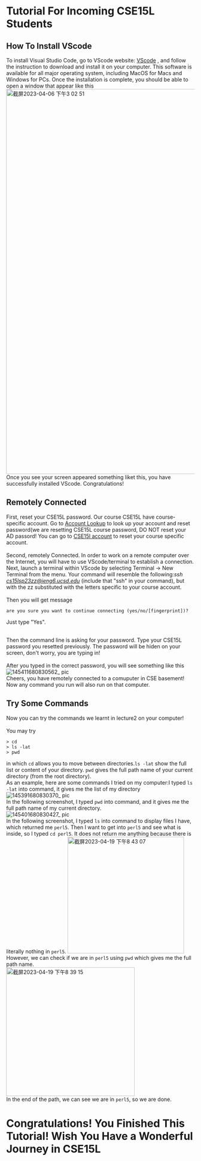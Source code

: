 # Tutorial For Incoming CSE15L Students
## How To Install VScode
To install Visual Studio Code, go to VScode website: [VScode](https://code.visualstudio.com/) , and follow the instruction to download and install it on your computer. This software is available for all major operating system, including MacOS for Macs and Windows for PCs. Once the installation is complete, you should be able to open a window that appear like this<img width="1026" alt="截屏2023-04-06 下午3 02 51" src="https://user-images.githubusercontent.com/130001791/230502689-f8e81594-6c3f-4bfb-b58c-16ec4b326cdc.png"><br>
Once you see your screen appeared something liket this, you have successfully installed VScode. Congratulations!
## Remotely Connected
  First, reset your CSE15L password. Our course CSE15L have course-specific account. Go to [Account Lookup](https://sdacs.ucsd.edu/~icc/index.php) to look up your account and reset password(we are resetting CSE15L course password, DO NOT reset your AD passord! You can go to [CSE15l account](https://sdacs.ucsd.edu/cgi-bin/alloc-query) to reset your course specific account. <br><br>
  Second, remotely Connected. In order to work on a remote computer over the Internet, you will have to use VScode/terminal to establish a connection.
Next, launch a terminal within VScode by selecting Terminal → New Terminal from the menu. Your command will resemble the following:*ssh cs15lsp23zz@ieng6.ucsd.edu* (include that "ssh" in your command), but with the zz substituted with the letters specific to your course account.<br><br>
Then you will get message 
```
are you sure you want to continue connecting (yes/no/[fingerprint])? 
```
Just type "Yes".<br><br>


Then the command line is asking for your password. Type your CSE15L password you resetted previously. The password will be hiden on your screen, don't worry, you are typing in!<br><br>
After you typed in the correct password, you will see something like this![145411680830562_ pic](https://user-images.githubusercontent.com/130001791/230543084-fe7dd9ef-b05d-4bc5-9269-c2dc34b881d4.jpg)
 <br>
Cheers, you have remotely connected to a comuputer in CSE basement! Now any command you run will also run on that computer.
## Try Some Commands
Now you can try the commands we learnt in lecture2 on your computer!<br><br>
You may try<br>
```
> cd
> ls -lat
> pwd
 ```
in which ```cd``` allows you to move between directories.```ls -lat``` show the full list or content of your directory. ```pwd``` gives the full path name of your current directory (from the root directory).<br>
As an example, here are some commands I tried on my computer:I typed ```ls -lat``` into command, it gives me the list of my directory![145391680830370_ pic](https://user-images.githubusercontent.com/130001791/230543260-fd86a8d6-eec4-4b5d-82ee-8feeaf7fee55.jpg)<br>
 In the following screenshot, I typed ```pwd``` into command, and it gives me the full path name of my current directory.<br>
  ![145401680830427_ pic](https://user-images.githubusercontent.com/130001791/230543289-cbd4e07a-b51a-4729-89c6-b86c6c6aa5d8.jpg)<br>
  In the following screenshot, I typed ```ls``` into command to display files I have, which returned me ```perl5```. Then I want to get into ```perl5``` and see what is inside, so I typed ```cd perl5```. It does not return me anything because there is literally nothing in ```perl5```. <img width="311" alt="截屏2023-04-19 下午8 43 07" src="https://user-images.githubusercontent.com/130001791/233252805-92fc891e-fea5-4616-b874-9e0eb174e344.png">
 <br>
However, we can check if we are in ```perl5``` using ```pwd``` which gives me the full path name.<br>
<img width="343" alt="截屏2023-04-19 下午8 39 15" src="https://user-images.githubusercontent.com/130001791/233252219-18564961-bbaf-4d9d-87bd-352b58e6c0d3.png"><br>
In the end of the path, we can see we are in ```perl5```, so we are done.

# Congratulations! You Finished This Tutorial! Wish You Have a Wonderful Journey in CSE15L
